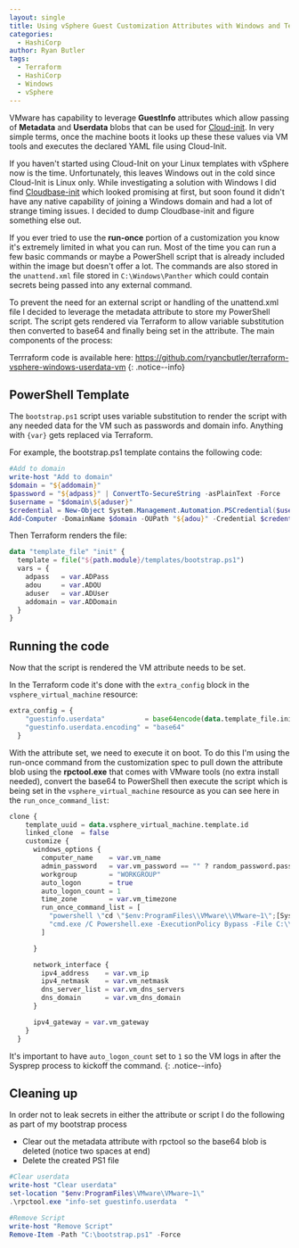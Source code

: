 ```yaml
---
layout: single
title: Using vSphere Guest Customization Attributes with Windows and Terraform 
categories:
  - HashiCorp
author: Ryan Butler
tags:
  - Terraform
  - HashiCorp
  - Windows
  - vSphere
---
```

VMware has capability to leverage **GuestInfo** attributes which allow passing of **Metadata** and **Userdata** blobs that can be used for [Cloud-init](https://github.com/canonical/cloud-init/blob/main/doc/rtd/topics/datasources/vmware.rst). In very simple terms, once the machine boots it looks up these these values via VM tools and executes the declared YAML file using Cloud-Init. 

If you haven't started using Cloud-Init on your Linux templates with vSphere now is the time. Unfortunately, this leaves Windows out in the cold since Cloud-Init is Linux only. While investigating a solution with Windows I did find [Cloudbase-init](https://cloudbase-init.readthedocs.io/en/latest/) which looked promising at first, but soon found it didn't have any native capability of joining a Windows domain and had a lot of strange timing issues. I decided to dump Cloudbase-init and figure something else out.

If you ever tried to use the **run-once** portion of a customization you know it's extremely limited in what you can run. Most of the time you can run a few basic commands or maybe a PowerShell script that is already included within the image but doesn't offer a lot. The commands are also stored in the `unattend.xml` file stored in `C:\Windows\Panther` which could contain secrets being passed into any external command.

To prevent the need for an external script or handling of the unattend.xml file I decided to leverage the metadata attribute to store my PowerShell script. The script gets rendered via Terraform to allow variable substitution then converted to base64 and finally being set in the attribute. The main components of the process:

Terrraform code is available here: https://github.com/ryancbutler/terraform-vsphere-windows-userdata-vm
{: .notice--info}

## PowerShell Template
The `bootstrap.ps1` script uses variable substitution to render the script with any needed data for the VM such as passwords and domain info. Anything with `{var}` gets replaced via Terraform.
 
For example, the bootstrap.ps1 template contains the following code:

```PowerShell
#Add to domain
write-host "Add to domain"
$domain = "${addomain}"
$password = "${adpass}" | ConvertTo-SecureString -asPlainText -Force
$username = "$domain\${aduser}" 
$credential = New-Object System.Management.Automation.PSCredential($username, $password)
Add-Computer -DomainName $domain -OUPath "${adou}" -Credential $credential
```

Then Terraform renders the file:
```terraform
data "template_file" "init" {
  template = file("${path.module}/templates/bootstrap.ps1")
  vars = {
    adpass   = var.ADPass
    adou     = var.ADOU
    aduser   = var.ADUser
    addomain = var.ADDomain
  }
}
```

## Running the code
Now that the script is rendered the VM attribute needs to be set.

In the Terraform code it's done with the `extra_config` block in the `vsphere_virtual_machine` resource:
```terraform
extra_config = {
    "guestinfo.userdata"          = base64encode(data.template_file.init.rendered)
    "guestinfo.userdata.encoding" = "base64"
  }
```

With the attribute set, we need to execute it on boot. To do this I'm using the run-once command from the customization spec to pull down the attribute blob using the **rpctool.exe** that comes with VMware tools (no extra install needed), convert the base64 to PowerShell then execute the script which is being set in the `vsphere_virtual_machine` resource as you can see here in the `run_once_command_list`:

```terraform
clone {
    template_uuid = data.vsphere_virtual_machine.template.id
    linked_clone  = false
    customize {
      windows_options {
        computer_name    = var.vm_name
        admin_password   = var.vm_password == "" ? random_password.password.result : var.vm_password
        workgroup        = "WORKGROUP"
        auto_logon       = true
        auto_logon_count = 1
        time_zone        = var.vm_timezone
        run_once_command_list = [
          "powershell \"cd \"$env:ProgramFiles\\VMware\\VMware~1\";[System.Text.Encoding]::ASCII.GetString([System.Convert]::FromBase64String($(.\\rpctool.exe \\\"info-get guestinfo.userdata\\\")))|out-file C:\\bootstrap.ps1\"",
          "cmd.exe /C Powershell.exe -ExecutionPolicy Bypass -File C:\\bootstrap.ps1"
        ]

      }

      network_interface {
        ipv4_address    = var.vm_ip
        ipv4_netmask    = var.vm_netmask
        dns_server_list = var.vm_dns_servers
        dns_domain      = var.vm_dns_domain
      }

      ipv4_gateway = var.vm_gateway
    }
  }
```

It's important to have `auto_logon_count` set to `1` so the VM logs in after the Sysprep process to kickoff the command.
{: .notice--info}

## Cleaning up
In order not to leak secrets in either the attribute or script I do the following as part of my bootstrap process

- Clear out the metadata attribute with rpctool so the base64 blob is deleted (notice two spaces at end)
- Delete the created PS1 file

```powershell
#Clear userdata
write-host "Clear userdata"
set-location "$env:ProgramFiles\VMware\VMware~1\"
.\rpctool.exe "info-set guestinfo.userdata  "

#Remove Script
write-host "Remove Script"
Remove-Item -Path "C:\bootstrap.ps1" -Force
``` 